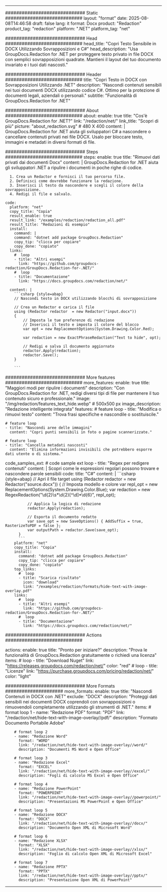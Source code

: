 
---
############################# Static ############################
layout: "format"
date:  2025-08-08T14:46:58
draft: false
lang: it
format: Docx
product: "Redaction"
product_tag: "redaction"
platform: ".NET"
platform_tag: "net"

############################# Head ############################
head_title: "Copri Testo Sensibile in DOCX Utilizzando Sovrapposizioni e C#"
head_description: "Usa GroupDocs.Redaction for .NET per proteggere testo privato in file DOCX con semplici sovrapposizioni quadrate. Mantieni il layout del tuo documento invariato e i tuoi dati nascosti."

############################# Header ############################
title: "Copri Testo in DOCX con Sovrapposizioni Utilizzando .NET" 
description: "Nascondi contenuti sensibili nei tuoi documenti DOCX utilizzando codice C#. Ottimo per la protezione di documenti legali, aziendali o personali."
subtitle: "Funzionalità di GroupDocs.Redaction for .NET" 

############################# About ############################
about:
    enable: true
    title: "Cos'è GroupDocs.Redaction for .NET?"
    link: "/redaction/net/"
    link_title: "Scopri di più"
    picture: "about_redaction.svg" # 480 X 400
    content: |
       GroupDocs.Redaction for .NET aiuta gli sviluppatori C# a nascondere o cancellare contenuti privati nei file DOCX. Usalo per bloccare testo, immagini e metadati in diversi formati di file.

############################# Steps ############################
steps:
    enable: true
    title: "Rimuovi dati privati dai documenti Docx"
    content: |
      GroupDocs.Redaction for .NET aiuta gli sviluppatori .NET a ripulire i documenti in poche righe di codice.
      
      1. Crea un Redactor e fornisci il tuo percorso file.
      2. Definisci come dovrebbe funzionare la redazione.
      3. Inserisci il testo da nascondere e scegli il colore della sovrapposizione.
      4. Redigi il file e salvalo.
   
    code:
      platform: "net"
      copy_title: "Copia"
      result_enable: true
      result_link: "/examples/redaction/redaction_all.pdf"
      result_title: "Redazioni di esempio"
      install:
        command: |
        command: "dotnet add package GroupDocs.Redaction"
        copy_tip: "clicca per copiare"
        copy_done: "copiato"
      links:
        #  loop
        - title: "Altri esempi"
          link: "https://github.com/groupdocs-redaction/GroupDocs.Redaction-for-.NET/"
        #  loop
        - title: "Documentazione"
          link: "https://docs.groupdocs.com/redaction/net/"
          
      content: |
        ```csharp {style=abap}
        // Nascondi testo in DOCX utilizzando blocchi di sovrapposizione

        // Crea un Redactor e carica il file
        using (Redactor redactor  = new Redactor("input.docx"))
        {
            // Imposta le tue preferenze di redazione
            // Inserisci il testo e imposta il colore del blocco
            var opt = new ReplacementOptions(System.Drawing.Color.Red);
            
            var redaction = new ExactPhraseRedaction("Text to hide", opt);

            // Redigi e salva il documento aggiornato
            redactor.Apply(redaction);
            redactor.Save();
        }
        
        ```            


############################# More features ############################
more_features:
  enable: true
  title: "Maggiori modi per ripulire i documenti"
  description: "Con GroupDocs.Redaction for .NET, redigi diversi tipi di file per mantenere il tuo contenuto sicuro e professionale."
  image: "/img/redaction/features_text_hide.webp" # 500x500 px
  image_description: "Redazione intelligente integrata"
  features:
    # feature loop
    - title: "Modifica o rimuovi testo"
      content: "Trova frasi specifiche e nascondile o sostituiscile."

    # feature loop
    - title: "Nascondi aree delle immagini"
      content: "Copri punti sensibili in foto o pagine scannerizzate."

    # feature loop
    - title: "Cancella metadati nascosti"
      content: "Elimina informazioni invisibili che potrebbero esporre dati utente o di sistema."
      
  code_samples_ext:
    # code sample ext loop
    - title: "Regex per redigere contenuti"
      content: |
        Scopri come le espressioni regolari possono trovare e nascondere parole sensibili
      code:
        title: "C#"
        content: |
          ```csharp {style=abap}
          //  Apri il file target
          using (Redactor redactor  = new Redactor("source.docx"))
          {
              // Imposta modello e colore
              var repl_opt = new ReplacementOptions(System.Drawing.Color.Blue);
              var redaction = new RegexRedaction("\\d{2}\\s*\\d{2}[^\\d]*\\d{6}", repl_opt);

              // Applica la logica di redazione
              redactor.Apply(redaction);

              // Esporta il documento redatto
              var save_opt = new SaveOptions() { AddSuffix = true, RasterizeToPDF = false };
              var outputPath = redactor.Save(save_opt);
          }
          ```
        platform: "net"
        copy_title: "Copia"
        install:
          command: "dotnet add package GroupDocs.Redaction"
          copy_tip: "clicca per copiare"
          copy_done: "copiato"
        top_links:
          #  loop
          - title: "Scarica risultato"
            icon: "download"
            link: "/examples/redaction/formats/hide-text-with-image-overlay.pdf"
        links:
          #  loop
          - title: "Altri esempi"
            link: "https://github.com/groupdocs-redaction/GroupDocs.Redaction-for-.NET/"
          #  loop
          - title: "Documentazione"
            link: "https://docs.groupdocs.com/redaction/net/"


############################# Actions ############################

actions:
  enable: true
  title: "Pronto per iniziare?"
  description: "Prova le funzionalità di GroupDocs.Redaction gratuitamente o richiedi una licenza"
  items:
    #  loop
    - title: "Download Nuget"
      link: "https://releases.groupdocs.com/redaction/net/"
      color: "red"
        #  loop
    - title: "Licenze"
      link: "https://purchase.groupdocs.com/pricing/redaction/net/"
      color: "light"


############################# More Formats #####################
more_formats:
    enable: true
    title: "Nascondi Contenuti in DOCX con .NET"
    exclude: "DOCX"
    description: "Proteggi dati sensibili nei documenti DOCX coprendoli con sovrapposizioni o rimuovendoli completamente utilizzando gli strumenti di .NET."
    items: 
        # format loop 1
        - name: "Redazione PDF"
          format: "PDF"
          link: "/redaction/net/hide-text-with-image-overlay//pdf/"
          description: "Formato Documento Portabile Adobe"

        # format loop 2
        - name: "Redazione Word"
          format: "WORD"
          link: "/redaction/net/hide-text-with-image-overlay//word/"
          description: "Documenti MS Word e Open Office"
          
        # format loop 3
        - name: "Redazione Excel"
          format: "EXCEL"
          link: "/redaction/net/hide-text-with-image-overlay//excel/"
          description: "Fogli di calcolo MS Excel e Open Office"

        # format loop 4
        - name: "Redazione PowerPoint"
          format: "POWERPOINT"
          link: "/redaction/net/hide-text-with-image-overlay//powerpoint/"
          description: "Presentazioni MS PowerPoint e Open Office"

        # format loop 5
        - name: "Redazione DOCX"
          format: "DOCX"
          link: "/redaction/net/hide-text-with-image-overlay//docx/"
          description: "Documento Open XML di Microsoft Word"
          
        # format loop 6
        - name: "Redazione XLSX"
          format: "XLSX"
          link: "/redaction/net/hide-text-with-image-overlay//xlsx/"
          description: "Foglio di calcolo Open XML di Microsoft Excel"
          
        # format loop 7
        - name: "Redazione PPTX"
          format: "PPTX"
          link: "/redaction/net/hide-text-with-image-overlay//pptx/"
          description: "Presentazione Open XML di PowerPoint"


---